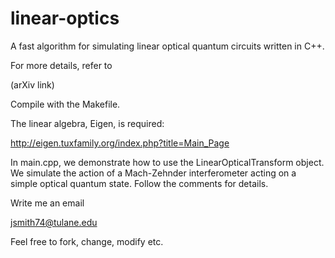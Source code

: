 # linear-optics
A fast algorithm for simulating linear optical quantum circuits written in C++.

For more details, refer to

(arXiv link)

Compile with the Makefile.

The linear algebra, Eigen, is required:

  http://eigen.tuxfamily.org/index.php?title=Main_Page

In main.cpp, we demonstrate how to use the LinearOpticalTransform object. We simulate the action of a Mach-Zehnder interferometer acting on a simple optical quantum state. Follow the comments for details.

Write me an email

jsmith74@tulane.edu

Feel free to fork, change, modify etc.
